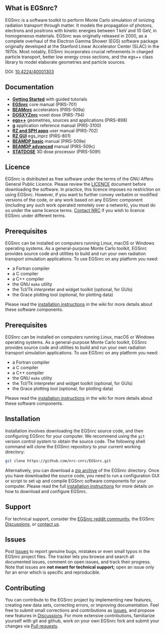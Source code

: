 ## What is EGSnrc?

EGSnrc is a software toolkit to perform Monte Carlo simulation of ionizing
radiation transport through matter. It models the propagation of photons,
electrons and positrons with kinetic energies between 1 keV and 10 GeV, in
homogeneous materials. EGSnrc was originally released in 2000, as a complete
overhaul of the Electron Gamma Shower (EGS) software package originally
developed at the Stanford Linear Accelerator Center (SLAC) in the 1970s. Most
notably, EGSnrc incorporates crucial refinements in charged particle transport,
better low energy cross sections, and the egs++ class library to model
elaborate geometries and particle sources.

DOI:  [10.4224/40001303](https://doi.org/10.4224/40001303)


## Documentation

- [**Getting Started**](https://github.com/nrc-cnrc/EGSnrc/raw/gh-pages/doc/getting-started.pdf) with guided tutorials
- [**EGSnrc**](https://github.com/nrc-cnrc/EGSnrc/raw/gh-pages/doc/pirs701-egsnrc.pdf) core manual (PIRS-701)
- [**BEAMnrc**](https://github.com/nrc-cnrc/EGSnrc/raw/gh-pages/doc/pirs509a-beamnrc.pdf) accelerators (PIRS-509a)
- [**DOSXYZnrc**](https://github.com/nrc-cnrc/EGSnrc/raw/gh-pages/doc/pirs794-dosxyznrc.pdf) voxel dose (PIRS-794)
- [**egs++**](https://nrc-cnrc.github.io/EGSnrc/doc/pirs898/index.html) geometries, sources and applications (PIRS-898)
- [**g**](https://github.com/nrc-cnrc/EGSnrc/raw/gh-pages/doc/pirs3100-g-refman.pdf) application reference manual (PIRS-3100)
- [**RZ and SPH apps**](https://github.com/nrc-cnrc/EGSnrc/raw/gh-pages/doc/pirs702-egsnrc-codes.pdf) user manual (PIRS-702)
- [**RZ GUI**](https://github.com/nrc-cnrc/EGSnrc/raw/gh-pages/doc/pirs801-egsinprz.pdf) egs_inprz (PIRS-801)
- [**BEAMDP basic**](https://github.com/nrc-cnrc/EGSnrc/raw/gh-pages/doc/pirs509e-beamdp-utility.pdf) manual (PIRS-509e)
- [**BEAMDP advanced**](https://github.com/nrc-cnrc/EGSnrc/raw/gh-pages/doc/pirs509c-beamdp.pdf) manual (PIRS-509c)
- [**STATDOSE**](https://github.com/nrc-cnrc/EGSnrc/raw/gh-pages/doc/pirs509f-statdose.pdf) 3D dose processor (PIRS-509f)


## Licence

EGSnrc is distributed as free software under the terms of the GNU Affero
General Public Licence. Please review the
[LICENCE](https://github.com/nrc-cnrc/EGSnrc/blob/master/LICENCE.md) document
before downloading the software. In practice, this licence imposes no
restriction on using EGSnrc. However, if you want to further convey
verbatim or modified versions of the code, or any work based on any
EGSnrc component (including any such work operated remotely over a
network), you must do so under the same licence terms.
[Contact NRC](https://nrc.canada.ca/en/research-development/products-services/software-applications/egsnrc-software-tool-model-radiation-transport)
if you wish to licence EGSnrc under different terms.

## Prerequisites

EGSnrc can be installed on computers running Linux, macOS or Windows
operating systems. As a general-purpose Monte Carlo toolkit, EGSnrc
provides source code and utilities to build and run your own
radiation transport simulation applications. To use EGSnrc
on any platform you need:

- a Fortran compiler
- a C compiler
- a C++ compiler
- the GNU `make` utility
- the Tcl/Tk interpreter and widget toolkit (optional, for GUIs)
- the Grace plotting tool (optional, for plotting data)

Please read the
[installation instructions](https://github.com/nrc-cnrc/EGSnrc/wiki/Installation-overview) in the
wiki for more details about these software components.

## Prerequisites

EGSnrc can be installed on computers running Linux, macOS or Windows
operating systems. As a general-purpose Monte Carlo toolkit, EGSnrc
provides source code and utilities to build and run your own
radiation transport simulation applications. To use EGSnrc
on any platform you need:

- a Fortran compiler
- a C compiler
- a C++ compiler
- the GNU `make` utility
- the Tcl/Tk interpreter and widget toolkit (optional, for GUIs)
- the Grace plotting tool (optional, for plotting data)

Please read the
[installation instructions](https://github.com/nrc-cnrc/EGSnrc/wiki/Installation-overview) in the
wiki for more details about these software components.


## Installation

Installation involves downloading the EGSnrc source code, and then configuring
EGSnrc for your computer. We recommend using the `git` version control
system to obtain the source code. The following shell command will clone the
EGSnrc repository to your current working directory:

```bash
git clone https://github.com/nrc-cnrc/EGSnrc.git
```

Alternatively, you can download a
[zip archive](https://github.com/nrc-cnrc/EGSnrc/archive/master.zip) of the EGSnrc
directory. Once you have downloaded the source code, you need to run a
configuration GUI or script to set up and compile EGSnrc software components
for your computer. Please read the full
[installation instructions](https://github.com/nrc-cnrc/EGSnrc/wiki/Installation-overview)
for more details on how to download and configure EGSnrc.


## Support

For technical support, consider the
[EGSnrc reddit community](https://www.reddit.com/r/EGSnrc), the EGSnrc
[Discussions](https://github.com/nrc-cnrc/EGSnrc/discussions), or
[contact us](https://nrc.canada.ca/en/research-development/products-services/software-applications/egsnrc-software-tool-model-radiation-transport).

## Issues

Post [Issues](https://github.com/nrc-cnrc/EGSnrc/issues) to report
genuine bugs, mistakes or even small typos in the EGSnrc project files. The
tracker lets you browse and search all documented issues, comment on open
issues, and track their progress. Note that issues are **not meant for
technical support;** open an issue only for an error which is specific and
reproducible.


## Contributing

You can contribute to the EGSnrc project by implementing new features,
creating new data sets, correcting errors, or improving documentation.
Feel free to submit small corrections and contributions as
[Issues](https://github.com/nrc-cnrc/EGSnrc/issues), and propose new features in
[Discussions](https://github.com/nrc-cnrc/EGSnrc/discussions). For more
extensive contributions, familiarize yourself with git and github,
work on your own EGSnrc fork and submit your changes via
[Pull requests](https://github.com/nrc-cnrc/EGSnrc/pulls).
